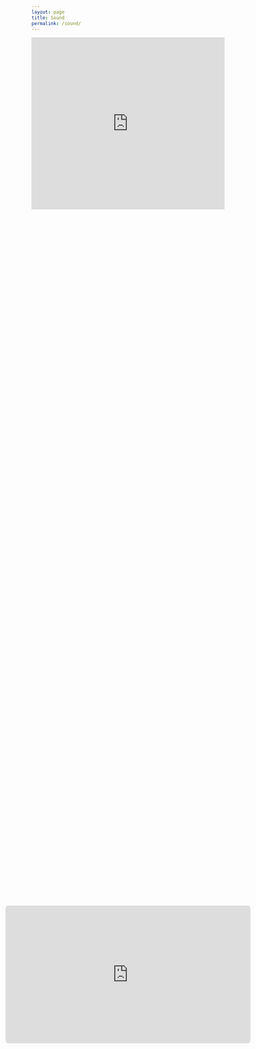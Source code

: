 ```yaml
---
layout: page
title: Sound
permalink: /sound/
---
```

<iframe width="100%" height="450" scrolling="yes" frameborder="no"
src="https://w.soundcloud.com/player/?url=https%3A//soundcloud.com/sachiekbys&color=%23ff5500&auto_play=false&hide_related=false&show_comments=true&show_user=true&show_reposts=false&show_teaser=true"></iframe>

<div style="display:flex; justify-content:center; align-items:center; height:100vh; flex-direction: column; gap: 40px;">

  <!-- YouTube video iframe -->
  <iframe 
    width="640" 
    height="360" 
    src="https://www.youtube.com/embed/atHQ7RAiGXg?autoplay=1&mute=1&controls=0&modestbranding=1&rel=0&showinfo=0&iv_load_policy=3&disablekb=1&loop=1&playlist=atHQ7RAiGXg" 
    title="YouTube video player" 
    frameborder="0" 
    allow="autoplay; encrypted-media" 
    allowfullscreen
    style="border-radius:8px;"
  ></iframe>

</div>
